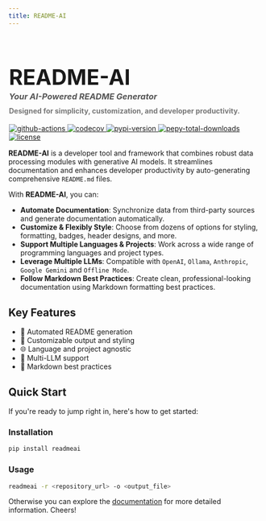 ```yaml
---
title: README-AI
---
```


<div style="text-align: left; padding: 1px; border-radius: 5px;">
  <h1 style="font-size: 3em; margin-bottom: 10px;"><strong>README-AI</strong></h1>
  <h3 style="font-style: italic; color: #555; margin-top: -7px;">Your AI-Powered README Generator</h3>
  <h4 style="color: #777; margin-top: -7px;">Designed for simplicity, customization, and developer productivity.</h4>
  <div style="margin-top: 5px;">
    <a href="https://github.com/eli64s/readme-ai/actions">
      <img src="https://img.shields.io/github/actions/workflow/status/eli64s/readme-ai/release-pipeline.yml?logo=githubactions&label=CICD&logoColor=white&color=4169E1" alt="github-actions">
    </a>
    <a href="https://app.codecov.io/gh/eli64s/readme-ai">
      <img src="https://img.shields.io/codecov/c/github/eli64s/readme-ai?logo=codecov&logoColor=white&label=Coverage&color=5D4ED3" alt="codecov">
    </a>
    <a href="https://pypi.python.org/pypi/readmeai/">
      <img src="https://img.shields.io/pypi/v/readmeai?logo=Python&logoColor=white&label=PyPI&color=7934C5" alt="pypi-version">
    </a>
    <a href="https://www.pepy.tech/projects/readmeai">
      <img src="https://img.shields.io/pepy/dt/readmeai?logo=PyPI&logoColor=white&label=Downloads&color=9400D3" alt="pepy-total-downloads">
    </a>
    <a href="https://opensource.org/license/mit/">
      <img src="https://img.shields.io/github/license/eli64s/readme-ai?logo=opensourceinitiative&logoColor=white&label=License&color=8A2BE2" alt="license">
    </a>
  </div>
</div>

**README-AI** is a developer tool and framework that combines robust data processing modules with generative AI models. It streamlines documentation and enhances developer productivity by auto-generating comprehensive `README.md` files.

With **README-AI**, you can:

- **Automate Documentation**: Synchronize data from third-party sources and generate documentation automatically.
- **Customize & Flexibly Style**: Choose from dozens of options for styling, formatting, badges, header designs, and more.
- **Support Multiple Languages & Projects**: Work across a wide range of programming languages and project types.
- **Leverage Multiple LLMs**: Compatible with `OpenAI`, `Ollama`, `Anthropic`, `Google Gemini` and `Offline Mode`.
- **Follow Markdown Best Practices**: Create clean, professional-looking documentation using Markdown formatting best practices.

## Key Features

- :rocket: Automated README generation
- :art: Customizable output and styling
- :globe_with_meridians: Language and project agnostic
- :brain: Multi-LLM support
- :memo: Markdown best practices

## Quick Start

If you're ready to jump right in, here's how to get started:

### Installation

```bash
pip install readmeai
```

### Usage

```bash
readmeai -r <repository_url> -o <output_file>
```

Otherwise you can explore the [documentation](quickstart/prerequisites.md) for more detailed information. Cheers!

<!--
## Why Use README-AI?

<div class="grid cards" markdown>

- :fontawesome-brands-html5: __HTML__ for content and structure
- :fontawesome-brands-js: __JavaScript__ for interactivity
- :fontawesome-brands-css3: __CSS__ for text running out of boxes
- :fontawesome-brands-internet-explorer: __Internet Explorer__ ... huh?

</div>
-->
